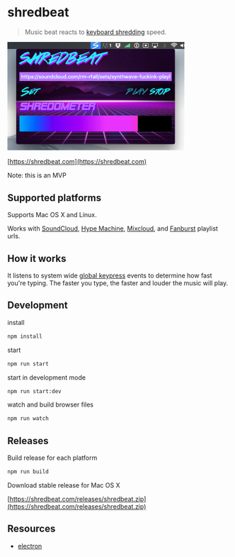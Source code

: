 # shredbeat

> Music beat reacts to [keyboard shredding](https://www.urbandictionary.com/define.php?term=keyboard%20shredding) speed.

<img src="https://github.com/miguelmota/shredbeat/blob/master/screenshot.png?raw=true" width="400">

[https://shredbeat.com](https://shredbeat.com)

Note: this is an MVP

## Supported platforms

Supports Mac OS X and Linux.

Works with [SoundCloud](https://soundcloud.com), [Hype Machine](http://hypem.com/), [Mixcloud](https://www.mixcloud.com/), and [Fanburst](https://fanburst.com/) playlist urls.

## How it works

It listens to system wide [global keypress](https://github.com/miguelmota/global-keypress) events to determine how fast you're typing. The faster you type, the faster and louder the music will play.

## Development

install

```bash
npm install
```

start

```bash
npm run start
```

start in development mode

```bash
npm run start:dev
```

watch and build browser files

```bash
npm run watch
```

## Releases

Build release for each platform

```bash
npm run build
```

Download stable release for Mac OS X

[https://shredbeat.com/releases/shredbeat.zip](https://shredbeat.com/releases/shredbeat.zip)

<!--
Go to [Releases](https://github.com/miguelmota/shredbeat/releases) page to download latest build.
-->

## Resources

- [electron](http://electron.atom.io)

